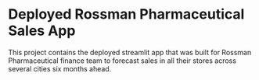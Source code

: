 # Deployed Rossman Pharmaceutical Sales App
This project contains the deployed streamlit app that was built for Rossman Pharmaceutical finance team to forecast sales in all their stores across several cities six months ahead.

